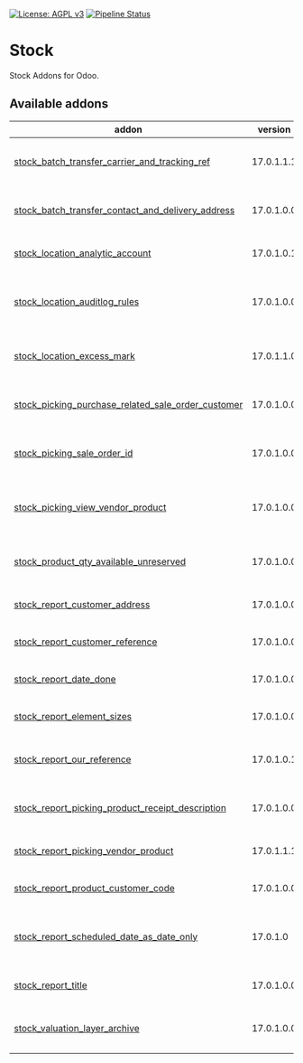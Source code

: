 [![License: AGPL v3](https://img.shields.io/badge/License-AGPL%20v3-blue.svg)](https://www.gnu.org/licenses/agpl-3.0)
[![Pipeline Status](https://gitlab.com/tawasta/odoo/stock/badges/17.0-dev/pipeline.svg)](https://gitlab.com/tawasta/odoo/stock/-/pipelines/)

Stock
=====
Stock Addons for Odoo.

[//]: # (addons)

Available addons
----------------
addon | version | maintainers | summary
--- | --- | --- | ---
[stock_batch_transfer_carrier_and_tracking_ref](stock_batch_transfer_carrier_and_tracking_ref/) | 17.0.1.1.1 |  | Adds Carrier and Tracking reference to batch transfer
[stock_batch_transfer_contact_and_delivery_address](stock_batch_transfer_contact_and_delivery_address/) | 17.0.1.0.0 |  | Adds a default delivery address and contact to batch transfer
[stock_location_analytic_account](stock_location_analytic_account/) | 17.0.1.0.1 |  | Integrate stock location with analytic account
[stock_location_auditlog_rules](stock_location_auditlog_rules/) | 17.0.1.0.0 |  | Adds audit log rules for stock.warehouse and stock.location
[stock_location_excess_mark](stock_location_excess_mark/) | 17.0.1.1.0 |  | Select a stock location and mark it as of excess type
[stock_picking_purchase_related_sale_order_customer](stock_picking_purchase_related_sale_order_customer/) | 17.0.1.0.0 |  | Get Sale Order Partner to Stock Picking from Purchase Order
[stock_picking_sale_order_id](stock_picking_sale_order_id/) | 17.0.1.0.0 |  | Get Sale Order to Stock Picking from Purchase Order
[stock_picking_view_vendor_product](stock_picking_view_vendor_product/) | 17.0.1.0.0 |  | Vendor Product Name and Code are added to Picking form view
[stock_product_qty_available_unreserved](stock_product_qty_available_unreserved/) | 17.0.1.0.0 |  | Add unreserved available (on hand - reserved)
[stock_report_customer_address](stock_report_customer_address/) | 17.0.1.0.0 |  | Stock Report Customer Address
[stock_report_customer_reference](stock_report_customer_reference/) | 17.0.1.0.0 |  | Stock Report Customer Reference
[stock_report_date_done](stock_report_date_done/) | 17.0.1.0.0 |  | Stock Picking Report Date of Transfer
[stock_report_element_sizes](stock_report_element_sizes/) | 17.0.1.0.0 |  | Stock Report element size changes
[stock_report_our_reference](stock_report_our_reference/) | 17.0.1.0.1 |  | Stock Picking and Delivery Slip Report Our Reference
[stock_report_picking_product_receipt_description](stock_report_picking_product_receipt_description/) | 17.0.1.0.0 |  | Show 'Description for receipts' text on Picking list
[stock_report_picking_vendor_product](stock_report_picking_vendor_product/) | 17.0.1.1.1 |  | Vendor Product name and code for Picking list
[stock_report_product_customer_code](stock_report_product_customer_code/) | 17.0.1.0.0 |  | Place Product Customer code to picking print
[stock_report_scheduled_date_as_date_only](stock_report_scheduled_date_as_date_only/) | 17.0.1.0 |  | Stock Picking and Delivery Slip Report Scheduled Date as Date only
[stock_report_title](stock_report_title/) | 17.0.1.0.0 |  | Stock Picking and Delivery Slip Report Title
[stock_valuation_layer_archive](stock_valuation_layer_archive/) | 17.0.1.0.0 |  | Allows archiving inventory valuation records

[//]: # (end addons)
